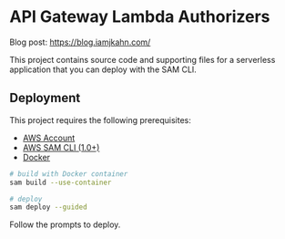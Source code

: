 # API Gateway Lambda Authorizers

Blog post: https://blog.iamjkahn.com/

This project contains source code and supporting files for a serverless application that you can deploy with the SAM CLI.

## Deployment

This project requires the following prerequisites:

* [AWS Account](https://aws.amazon.com/account/)
* [AWS SAM CLI (1.0+)](https://docs.aws.amazon.com/serverless-application-model/latest/developerguide/serverless-sam-cli-install.html)
* [Docker](https://docs.docker.com/install/)

``` bash
# build with Docker container
sam build --use-container

# deploy
sam deploy --guided
```

Follow the prompts to deploy.